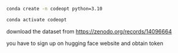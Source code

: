 ```bash
conda create -n codeopt python=3.10
```
```bash
conda activate codeopt
```

download the dataset from https://zenodo.org/records/14096664

you have to sign up on hugging face website and obtain token